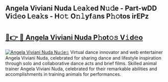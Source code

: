 ## Angela Viviani Nuda L𝚎a𝚔ed N𝚞𝚍e - Part-wDD Vi𝚍𝚎o L𝚎a𝚔s - H𝚘𝚝 O𝚗𝚕yf𝚊ns P𝚑𝚘tos irEPz

# <h2><a href="http://kf9xt9g.oniu.top/?m=Angela+Viviani+Nuda">🔗👉 🔴 Angela Viviani Nuda P𝚑ot𝚘𝚜 V𝚒d𝚎o</a></h2>

[![Angela Viviani Nuda Nu𝚍e𝚜](https://i.imgur.com/0qMVB7G.gif)](http://kf9xt9g.oniu.top/?m=Angela+Viviani+Nuda)
Virtual dance innovator and web entertainer Angela Viviani Nuda, celebrated for sharing dance and lifestyle inspiration through solo and collaborative dance acts and brief films. Skilled animal trainer Angela Viviani Nuda, celebrated for their remarkable abilities and accomplishments in training animals for performances.  
